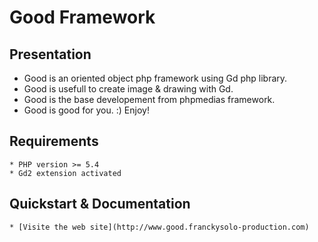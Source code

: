 Good Framework
===================

Presentation
------------

* Good is an oriented object php framework using Gd php library.
* Good is usefull to create image & drawing with Gd.
* Good is the base developement from phpmedias framework. 
* Good is good for you.  :) Enjoy!

Requirements
------------
	* PHP version >= 5.4
	* Gd2 extension activated
	
Quickstart & Documentation
--------------------------

	* [Visite the web site](http://www.good.franckysolo-production.com)